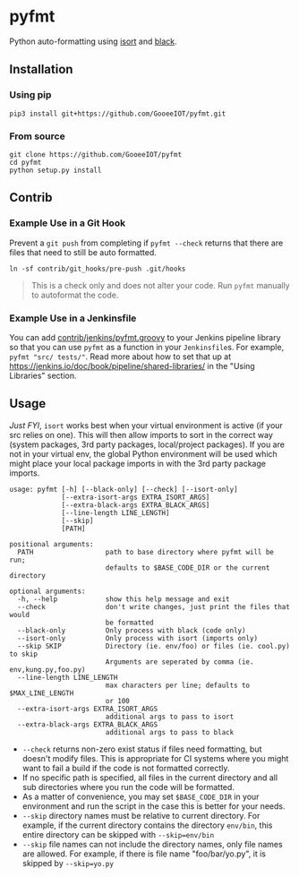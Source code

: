 # pyfmt

Python auto-formatting using [isort](https://isort.readthedocs.io/en/latest/) and
[black](https://black.readthedocs.io/en/latest/).

## Installation

### Using pip

```console
pip3 install git+https://github.com/GooeeIOT/pyfmt.git
```

### From source

```console
git clone https://github.com/GooeeIOT/pyfmt
cd pyfmt
python setup.py install
```

## Contrib

### Example Use in a Git Hook

Prevent a `git push` from completing if `pyfmt --check` returns that there are files that need to still be auto formatted. 

```console
ln -sf contrib/git_hooks/pre-push .git/hooks
```

> This is a check only and does not alter your code. Run `pyfmt` manually to autoformat the code.

### Example Use in a Jenkinsfile

You can add [contrib/jenkins/pyfmt.groovy](contrib/jenkins/pyfmt.groovy) to your Jenkins pipeline
library so that you can use `pyfmt` as a function in your `Jenkinsfile`s. For example, `pyfmt "src/ tests/"`. Read more about how to set that up at https://jenkins.io/doc/book/pipeline/shared-libraries/ in the "Using Libraries" section.

## Usage

*Just FYI*, `isort` works best when your virtual environment is active (if your src relies on one).
This will then allow imports to sort in the correct way (system packages, 3rd party packages, local/project packages).
If you are not in your virtual env, the global Python environment will be used which might place
your local package imports in with the 3rd party package imports.

```console
usage: pyfmt [-h] [--black-only] [--check] [--isort-only]
             [--extra-isort-args EXTRA_ISORT_ARGS]
             [--extra-black-args EXTRA_BLACK_ARGS]
             [--line-length LINE_LENGTH]
             [--skip]
             [PATH]

positional arguments:
  PATH                  path to base directory where pyfmt will be run;
                        defaults to $BASE_CODE_DIR or the current directory

optional arguments:
  -h, --help            show this help message and exit
  --check               don't write changes, just print the files that would
                        be formatted
  --black-only          Only process with black (code only)
  --isort-only          Only process with isort (imports only)
  --skip SKIP           Directory (ie. env/foo) or files (ie. cool.py) to skip
                        Arguments are seperated by comma (ie. env,kung.py,foo.py)
  --line-length LINE_LENGTH
                        max characters per line; defaults to $MAX_LINE_LENGTH
                        or 100
  --extra-isort-args EXTRA_ISORT_ARGS
                        additional args to pass to isort
  --extra-black-args EXTRA_BLACK_ARGS
                        additional args to pass to black
```

* `--check` returns non-zero exist status if files need formatting, but doesn't modify files. This
  is appropriate for CI systems where you might want to fail a build if the code is not formatted
  correctly.
* If no specific path is specified, all files in the current directory and all sub directories where
  you run the code will be formatted.
* As a matter of convenience, you may set `$BASE_CODE_DIR` in your environment and run the script
  in the case this is better for your needs.
* `--skip` directory names must be relative to current directory. For example, if the current directory
  contains the directory `env/bin`, this entire directory can be skipped with `--skip=env/bin`
* `--skip` file names can not include the directory names, only file names are allowed. For example, 
  if there is file name "foo/bar/yo.py", it is skipped by `--skip=yo.py`
